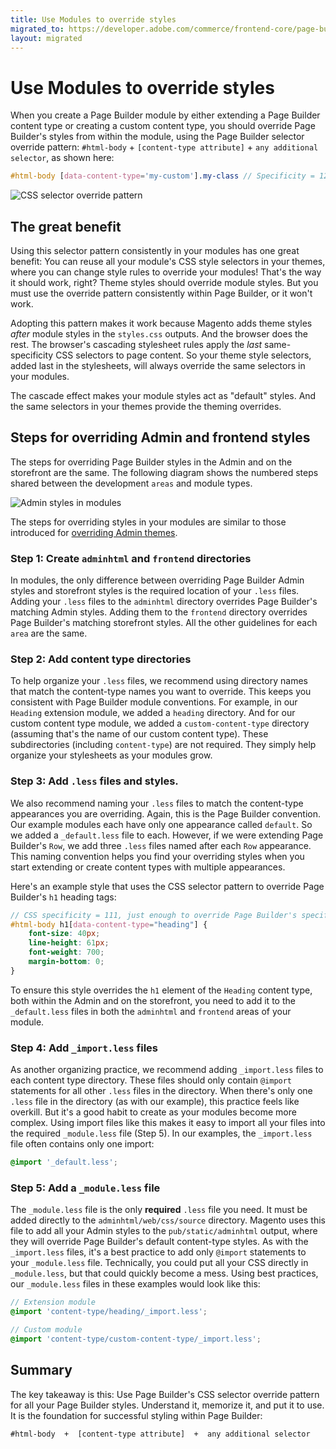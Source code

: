 ```yaml
---
title: Use Modules to override styles
migrated_to: https://developer.adobe.com/commerce/frontend-core/page-builder/styles/use-modules-to-override-styles
layout: migrated
---
```


# Use Modules to override styles

When you create a Page Builder module by either extending a Page Builder content type or creating a custom content type, you should override Page Builder's styles from within the module, using the Page Builder selector override pattern: `#html-body` + `[content-type attribute]` + `any additional selector`, as shown here:

```scss
#html-body [data-content-type='my-custom'].my-class // Specificity = 120.
```

![CSS selector override pattern](../images/pagebuilder-style-override-pattern-class.svg)

## The great benefit

Using this selector pattern consistently in your modules has one great benefit: You can reuse all your module's CSS style selectors in your themes, where you can change style rules to override your modules! That's the way it should work, right? Theme styles should override module styles. But you must use the override pattern consistently within Page Builder, or it won't work.

Adopting this pattern makes it work because Magento adds theme styles _after_ module styles in the `styles.css` outputs. And the browser does the rest. The browser's cascading stylesheet rules apply the _last_ same-specificity CSS selectors to page content. So your theme style selectors, added last in the stylesheets, will always override the same selectors in your modules.

The cascade effect makes your module styles act as "default" styles. And the same selectors in your themes provide the theming overrides.

## Steps for overriding Admin and frontend styles

The steps for overriding Page Builder styles in the Admin and on the storefront are the same. The following diagram shows the numbered steps shared between the development `areas` and module types.

![Admin styles in modules](../images/pagebuilder-admin-frontend-module-files.svg)

The steps for overriding styles in your modules are similar to those introduced for [overriding Admin themes](use-themes-to-override-styles.md).
### Step 1: Create `adminhtml` and `frontend` directories

In modules, the only difference between overriding Page Builder Admin styles and storefront styles is the required location of your `.less` files. Adding your `.less` files to the `adminhtml` directory overrides Page Builder's matching Admin styles. Adding them to the `frontend` directory overrides Page Builder's matching storefront styles. All the other guidelines for each `area` are the same.

### Step 2: Add content type directories

To help organize your `.less` files, we recommend using directory names that match the content-type names you want to override. This keeps you consistent with Page Builder module conventions. For example, in our `Heading` extension module, we added a `heading` directory. And for our custom content type module, we added a `custom-content-type` directory (assuming that's the name of our custom content type). These subdirectories (including `content-type`) are not required. They simply help organize your stylesheets as your modules grow.

### Step 3: Add `.less` files and styles.

We also recommend naming your `.less` files to match the content-type appearances you are overriding. Again, this is the Page Builder convention. Our example modules each have only one appearance called `default`. So we added a `_default.less` file to each. However, if we were extending Page Builder's `Row`, we add three `.less` files named after each `Row` appearance. This naming convention helps you find your overriding styles when you start extending or create content types with multiple appearances.

Here's an example style that uses the CSS selector pattern to override Page Builder's `h1` heading tags:

```scss
// CSS specificity = 111, just enough to override Page Builder's specificity of 111.
#html-body h1[data-content-type="heading"] {
    font-size: 40px;
    line-height: 61px;
    font-weight: 700;
    margin-bottom: 0;
}
```

To ensure this style overrides the `h1` element of the `Heading` content type, both within the Admin and on the storefront, you need to add it to the `_default.less` files in both the `adminhtml` and `frontend` areas of your module.

### Step 4: Add `_import.less` files

As another organizing practice, we recommend adding `_import.less` files to each content type directory. These files should only contain `@import` statements for all other `.less` files in the directory. When there's only one `.less` file in the directory (as with our example), this practice feels like overkill. But it's a good habit to create as your modules become more complex. Using import files like this makes it easy to import all your files into the required `_module.less` file (Step 5). In our examples, the `_import.less` file often contains only one import:

```scss
@import '_default.less';
```

### Step 5: Add a `_module.less` file

The `_module.less` file is the only **required** `.less` file you need. It must be added directly to the `adminhtml/web/css/source` directory. Magento uses this file to add all your Admin styles to the `pub/static/adminhtml` output, where they will override Page Builder's default content-type styles. As with the `_import.less` files, it's a best practice to add only `@import` statements to your `_module.less` file. Technically, you could put all your CSS directly in `_module.less`, but that could quickly become a mess. Using best practices, our `_module.less` files in these examples would look like this:

```scss
// Extension module
@import 'content-type/heading/_import.less';

// Custom module
@import 'content-type/custom-content-type/_import.less';
```

## Summary

The key takeaway is this: Use Page Builder's CSS selector override pattern for all your Page Builder styles. Understand it, memorize it, and put it to use. It is the foundation for successful styling within Page Builder:

```terminal
#html-body  +  [content-type attribute]  +  any additional selector
```
